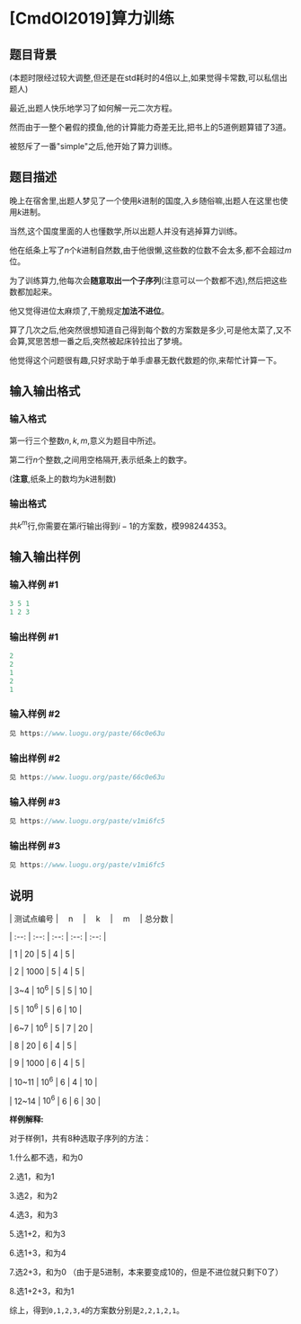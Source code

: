 # [CmdOI2019]算力训练

## 题目背景

(本题时限经过较大调整,但还是在std耗时的4倍以上,如果觉得卡常数,可以私信出题人)

最近,出题人快乐地学习了如何解一元二次方程。

然而由于一整个暑假的摸鱼,他的计算能力奇差无比,把书上的$5$道例题算错了$3$道。

被怒斥了一番"simple"之后,他开始了算力训练。

## 题目描述

晚上在宿舍里,出题人梦见了一个使用$k$进制的国度,入乡随俗嘛,出题人在这里也使用$k$进制。

当然,这个国度里面的人也懂数学,所以出题人并没有逃掉算力训练。

他在纸条上写了$n$个$k$进制自然数,由于他很懒,这些数的位数不会太多,都不会超过$m$位。

为了训练算力,他每次会**随意取出一个子序列**(注意可以一个数都不选),然后把这些数都加起来。

他又觉得进位太麻烦了,干脆规定**加法不进位**。

算了几次之后,他突然很想知道自己得到每个数的方案数是多少,可是他太菜了,又不会算,冥思苦想一番之后,突然被起床铃拉出了梦境。

他觉得这个问题很有趣,只好求助于单手虐暴无数代数题的你,来帮忙计算一下。

## 输入输出格式

### 输入格式

第一行三个整数$n,k,m$,意义为题目中所述。

第二行$n$个整数,之间用空格隔开,表示纸条上的数字。

(**注意**,纸条上的数均为$k$进制数)

### 输出格式

共$k^m$行,你需要在第$i$行输出得到$i-1$的方案数，模998244353。

## 输入输出样例

### 输入样例 #1

```cpp
3 5 1
1 2 3
```


### 输出样例 #1

```cpp
2
2
1
2
1
```


### 输入样例 #2

```cpp
见 https://www.luogu.org/paste/66c0e63u
```


### 输出样例 #2

```cpp
见 https://www.luogu.org/paste/66c0e63u
```


### 输入样例 #3

```cpp
见 https://www.luogu.org/paste/v1mi6fc5
```


### 输出样例 #3

```cpp
见 https://www.luogu.org/paste/v1mi6fc5
```


## 说明

| 测试点编号 | 　n　 | 　k　 | 　m　 | 总分数 |

| :--: | :--: | :--: | :--: | :--: |

| 1 | 20 | 5 | 4 | 5 |

| 2 | 1000 | 5 | 4 | 5 |

| 3~4 | $10^6$ | 5 | 5 | 10 |

| 5 | $10^6$ | 5 | 6 | 10 |

| 6~7 | $10^6$ | 5 | 7 | 20 |

| 8 | 20 | 6 | 4 | 5 |

| 9 | 1000 | 6 | 4 | 5 |

| 10~11 | $10^6$ | 6 | 4 | 10 |

| 12~14 | $10^6$ | 6 | 6 | 30 |

**样例解释:**

对于样例1，共有8种选取子序列的方法：

1.什么都不选，和为0

2.选1，和为1

3.选2，和为2

4.选3，和为3

5.选1+2，和为3

6.选1+3，和为4

7.选2+3，和为0 （由于是5进制，本来要变成10的，但是不进位就只剩下0了）

8.选1+2+3，和为1

综上，得到`0,1,2,3,4`的方案数分别是`2,2,1,2,1`。

